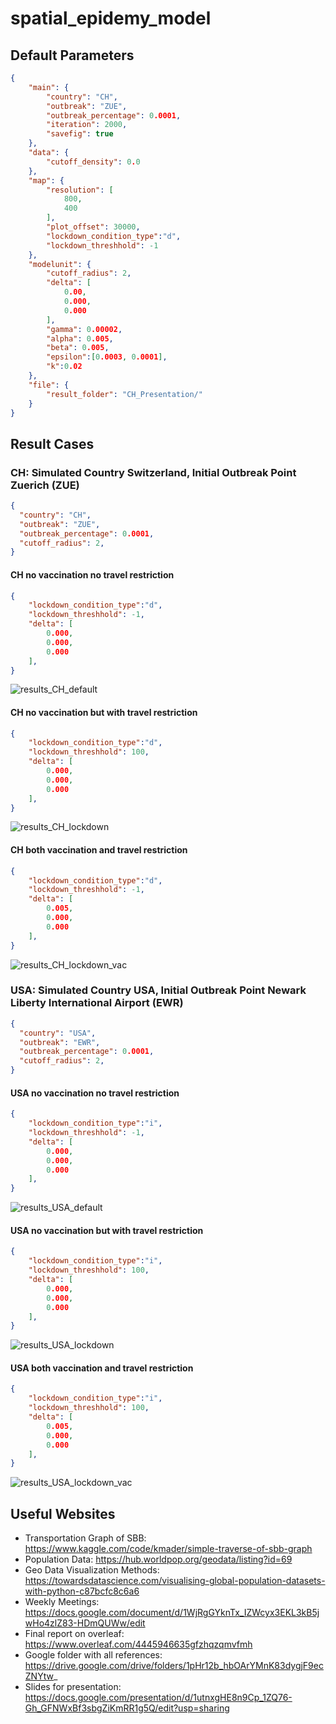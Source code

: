 # spatial_epidemy_model
## Default Parameters
```json
{
    "main": {
        "country": "CH",
        "outbreak": "ZUE",
        "outbreak_percentage": 0.0001,
        "iteration": 2000,
        "savefig": true
    },
    "data": {
        "cutoff_density": 0.0
    },
    "map": {
        "resolution": [
            800,
            400
        ],
        "plot_offset": 30000,
        "lockdown_condition_type":"d",
        "lockdown_threshhold": -1
    },
    "modelunit": {
        "cutoff_radius": 2,
        "delta": [
            0.00,
            0.000,
            0.000
        ],
        "gamma": 0.00002,
        "alpha": 0.005,
        "beta": 0.005,
        "epsilon":[0.0003, 0.0001],
        "k":0.02
    },
    "file": {
        "result_folder": "CH_Presentation/"
    }
}
```

## Result Cases
### CH: Simulated Country Switzerland, Initial Outbreak Point Zuerich (ZUE) 
```json
{
  "country": "CH",  
  "outbreak": "ZUE",
  "outbreak_percentage": 0.0001,
  "cutoff_radius": 2,
}
```
#### CH no vaccination no travel restriction
```json
{
    "lockdown_condition_type":"d",
    "lockdown_threshhold": -1,
    "delta": [
        0.000,
        0.000,
        0.000
    ],
}
```
![results_CH_default](https://user-images.githubusercontent.com/56004270/207874819-83198ead-50da-46bf-8b8d-0b3e0deb13a1.gif)


#### CH no vaccination but with travel restriction
```json
{
    "lockdown_condition_type":"d",
    "lockdown_threshhold": 100,
    "delta": [
        0.000,
        0.000,
        0.000
    ],
}
```
![results_CH_lockdown](https://user-images.githubusercontent.com/56004270/207874909-c7f199ba-025c-478b-b3c3-e6a1a7a4487c.gif)

#### CH both vaccination and travel restriction
```json
{
    "lockdown_condition_type":"d",
    "lockdown_threshhold": -1,
    "delta": [
        0.005,
        0.000,
        0.000
    ],
}
```
![results_CH_lockdown_vac](https://user-images.githubusercontent.com/56004270/207874971-1e2b5389-ca38-46df-a387-ce79fbc4400a.gif)

### USA: Simulated Country USA, Initial Outbreak Point Newark Liberty International Airport (EWR) 
```json
{
  "country": "USA",
  "outbreak": "EWR",
  "outbreak_percentage": 0.0001,
  "cutoff_radius": 2,
}
```

#### USA no vaccination no travel restriction
```json
{
    "lockdown_condition_type":"i",
    "lockdown_threshhold": -1,
    "delta": [
        0.000,
        0.000,
        0.000
    ],
}
```
![results_USA_default](https://user-images.githubusercontent.com/56004270/207875016-4e486c82-1e4f-477d-a519-4b979ac6b700.gif)

#### USA no vaccination but with travel restriction
```json
{
    "lockdown_condition_type":"i",
    "lockdown_threshhold": 100,
    "delta": [
        0.000,
        0.000,
        0.000
    ],
}
```
![results_USA_lockdown](https://user-images.githubusercontent.com/56004270/207875051-87b84813-b31d-4088-8664-94f0f1307a6f.gif)

#### USA both vaccination and travel restriction
```json
{
    "lockdown_condition_type":"i",
    "lockdown_threshhold": 100,
    "delta": [
        0.005,
        0.000,
        0.000
    ],
}
```
![results_USA_lockdown_vac](https://user-images.githubusercontent.com/56004270/207875119-099888dd-45c2-41fa-82d2-13126c0ec34e.gif)


## Useful Websites
* Transportation Graph of SBB: https://www.kaggle.com/code/kmader/simple-traverse-of-sbb-graph
* Population Data: https://hub.worldpop.org/geodata/listing?id=69
* Geo Data Visualization Methods: https://towardsdatascience.com/visualising-global-population-datasets-with-python-c87bcfc8c6a6
* Weekly Meetings: https://docs.google.com/document/d/1WjRgGYknTx_IZWcyx3EKL3kB5jwHo4zlZ83-HDmQUWw/edit
* Final report on overleaf: https://www.overleaf.com/4445946635gfzhqzqmvfmh
* Google folder with all references: https://drive.google.com/drive/folders/1pHr12b_hbOArYMnK83dygjF9ecZNYtw_
* Slides for presentation: https://docs.google.com/presentation/d/1utnxgHE8n9Cp_1ZQ76-Gh_GFNWxBf3sbgZiKmRR1g5Q/edit?usp=sharing
